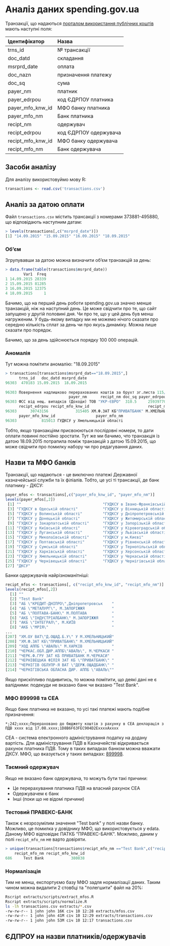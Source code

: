 # Аналіз даних spending.gov.ua

Транзакції, що надаються [порталом використання публічних коштів](http://e-data.gov.ua/) мають наступні поля:

| Ідентифікатор     | Назва                 |
| :---------------- | :-------------------- |
| trns_id           | № трансакції          |
| doc_datd          | складання             |
| msrprd_date       | оплата                |
| doc_nazn          | призначення платежу   |
| doc_sq            | сума                  |
| payer_nm          | платник               |
| payer_edrpou      | код ЄДРПОУ платника   |
| payer_mfo_knw_id  | МФО банку платника    |
| payer_mfo_nm      | Банк платника         |
| recipt_nm         | одержувач             |
| recipt_edrpou     | код ЄДРПОУ одержувача |
| recipt_mfo_knw_id | МФО банку одержувача  |
| recipt_mfo_nm     | Банк одержувача       |

## Засоби аналізу

Для аналізу використовуймо мову R:

```R
transactions <- read.csv('transactions.csv')
```


## Аналіз за датою оплати

Файл `transactions.csv` містить трансакції з номерами 373881-495880, що відповідають наступним датам:

```R
> levels(transactions[,c("msrprd_date")])
[1] "14.09.2015" "15.09.2015" "16.09.2015" "18.09.2015"
```

### Об’єм

Згрупувавши за датою можна визначити об’єм транзакцій за день:

```R
> data.frame(table(transactions$msrprd_date))
        Var1  Freq
1 14.09.2015 28339
2 15.09.2015 81285
3 16.09.2015 12375
4 18.09.2015     1
```

Бачимо, що на перший день роботи spending.gov.ua значно менше транзакцій, ніж на наступний день. Це може свідчити про те, що сайт запущено у другій половині дня. Чи про те, що у цей день був менш нагруженим. У будь-якому випадку ми не можемо нічого сказати про середню кількість сплат за день чи про якусь динаміку. Можна лише сказати про порядок.

Бачимо, що за день здійснюється порядку 100 000 операцій.

### Аномалія

Тут можна помітити аномалію: "18.09.2015"

```R
> transactions[transactions$msrprd_dat=="18.09.2015",]
      trns_id   doc_datd msrprd_date
96303  470183 15.09.2015  18.09.2015
                                                                                   doc_nazn
96303 Повернення надлишково перерахованих коштів за брухт зг.листа 115/09-15 від 03.09.xxxx
                            payer_nm      recipt_nm doc_sq payer_edrpou
96303 ФСС від нещ. випадків (Доходи) ТОВ "УКР-ЄВРО"  310.5     25939770
      recipt_edrpou recipt_mfo_knw_id                          recipt_mfo_nm
96303      30743156            315405 ХМ.Ф.ЗАТ КБ"ПРИВАТБАНК" М.ХМЕЛЬНИЦЬКИЙ
      payer_mfo_knw_id                  payer_mfo_nm
96303           815013 ГУДКСУ у Хмельницькiй областi
```

Тобто, якщо транзакціям присвоюються послідовні номери, то дати оплати повинні постійно зростати.
Тут же ми бачимо, что транзакція із датою 18.09.2015 потрапила поміж транзакцій з датою 15.09.2015, що може свідчити про помилку набору чи про редагування даних.

## Назви та МФО банків

Транзакції, що надаються - це виключно платежі  Державної казначейської служби та їх філіалів.
Тобто, це усі ті трансакції, де банк платнику - ДКСУ:

```R
payer_mfos <- transactions[,c("payer_mfo_knw_id", "payer_mfo_nm")]
levels(payer_mfos[,2])
 [1] ""                                    "ГУДКСУ в Iвано-Франкiвськiй області"
 [3] "ГУДКСУ в Одеській області"           "ГУДКСУ у Вінницькій області"        
 [5] "ГУДКСУ у Волинській області"         "ГУДКСУ у Дніпропетровській області" 
 [7] "ГУДКСУ у Донецькiй областi"          "ГУДКСУ у Житомирській області"      
 [9] "ГУДКСУ у Закарпатській областi"      "ГУДКСУ у Запорiзькiй областi"       
[11] "ГУДКСУ у Київській області"          "ГУДКСУ у Кіровоградській області"   
[13] "ГУДКСУ у Луганській області"         "ГУДКСУ у Львiвськiй областi"        
[15] "ГУДКСУ у Миколаївськiй областi"      "ГУДКСУ у м.Києві"                   
[17] "ГУДКСУ у Полтавській областi"        "ГУДКСУ у Рiвненськiй областi"       
[19] "ГУДКСУ у Сумській області"           "ГУДКСУ у Тернопільській областi"    
[21] "ГУДКСУ у Харківській області"        "ГУДКСУ у Херсонській області"       
[23] "ГУДКСУ у Хмельницькiй областi"       "ГУДКСУ у Черкаськiй областi"        
[25] "ГУДКСУ у Чернiвецькiй областi"       "ГУДКСУ у Чернігівській областi"     
[27] "ДКСУ"                               
```

Банки одержувачів найрізноманітніші:

```R
recipt_mfos <- transactions[, c("recipt_mfo_knw_id", "recipt_mfo_nm")]
levels(recipt_mfos[,2])
  [1] ""                                          
  [2] "Test Bank"                                 
  [3] "АБ \"КРЕДИТ-ДНІПРО\",Дніпропетровськ    "  
  [4] "АБ \"МЕТАЛУРГ\", М.ЗАПОРІЖЖЯ            "  
  [5] "АБ \"ПОЛТАВА-БАНК\" М.ПОЛТАВА           "  
  [6] "АКБ \"ІНДУСТРІАЛБАНК\" М.ЗАПОРІЖЖЯ      "  
  [7] "АКБ \"ІНТЕГРАЛ\", М.КИЇВ                "  
  [8] "АКБ \"МРІЯ\"                            "  
...
[207] "ХМ.ОУ ВАТ\"Д.ОЩАД.Б.У\" У М.ХМЕЛЬНИЦЬКИЙ"  
[208] "ХМ.Ф.ЗАТ КБ\"ПРИВАТБАНК\" М.ХМЕЛЬНИЦЬКИЙ"  
[209] "ХОД АППБ \"АВАЛЬ\" М.ХАРКІВ             "  
[210] "ЧЕРКАС.ОБЛ.ДИР.АППБ\"АВАЛЬ\", М.ЧЕРКАСИ "  
[211] "ЧЕРК.Ф.ГРУ ЗАТ КБ ПРИВАТБАНК М.ЧЕРКАСИ"    
[212] "ЧЕРНІВЕЦЬКА ФІЛІЯ ЗАТ КБ \"ПРИВАТБАНК\" "  
[213] "ЧЕРНІГІВ ОБЛУПР-Я ВАТ \"ДЕРЖ.ОЩАДБАHК\" "  
[214] "ЧЕРНІГІВСЬКА ОБЛАСНА ДИР. АППБ \"АВАЛЬ\"" 
```

Якщо прискіпливо подивитись, то можна помітити, що деякі дані не є валідними: подекуди не вказано банк чи вказано "Test Bank".

### МФО 899998 та СЕА

Якщо банк платника не вказано, то усі такі платежі мають подібне призначення:

    *;242;xxxx;Перераховано до бюджету коштів з рахунку в СЕА декларація з ПДВ xxxx від 17.08.xxxx;1D8B6F63FEC904D2ExxxxAxxxx

СЕА - система електронного адміністрування податку на додану вартість. Для адміністрування ПДВ в Казначействі відкривається рахунок платника ПДВ. Тому в таких випадках банком можна вважати ДКСУ. МФО, що вказується у таких випадках: [899998](http://tr.sfs.gov.ua/anonsi-ark/8633.html).

### Таємний одержувач

Якщо не вказано банк одержувача, то можуть бути такі причини:

* Це перерахування платника ПДВ на власний рахунок СЕА
* Одержувачем є банк
* Інші (поки що не відомі причини)

### Тестовий ПРАВЕКС-БАНК

Також є незрозумілим значення "Test bank" у полі назви банку. Можливо, це помилка у довіднику МФО, що використовується у edata. Даному МФО відповідає ПАТКБ "ПРАВЕКС-БАНК". Можливо, даним у полі `recipt_mfo_nm` не варто довіряти.

```R
> unique(transactions[transactions$recipt_mfo_nm =="Test Bank",c("recipt_mfo_nm", "recipt_mfo_knw_id")])
    recipt_mfo_nm recipt_mfo_knw_id
686     Test Bank            380838
```

### Нормалізація

Тим не менш, експортуємо базу МФО задля нормалізації даних. Таким чином можна видалити 2 стовбці та "полегшити" файл на 20%:

```bash
Rscript extracts/scripts/extract_mfos.R
Rscript extracts/scripts/normalize.R
ls -lh transactions.csv extracts/*.csv
-rw-rw-r-- 1 john john 16K січ 10 12:28 extracts/mfos.csv
-rw-rw-r-- 1 john john 41M січ 10 12:29 extracts/transactions.csv
-rw-rw-r-- 1 john john 53M січ 10 12:17 transactions.csv
```


## ЄДПРОУ на назви платників/одержувачів

